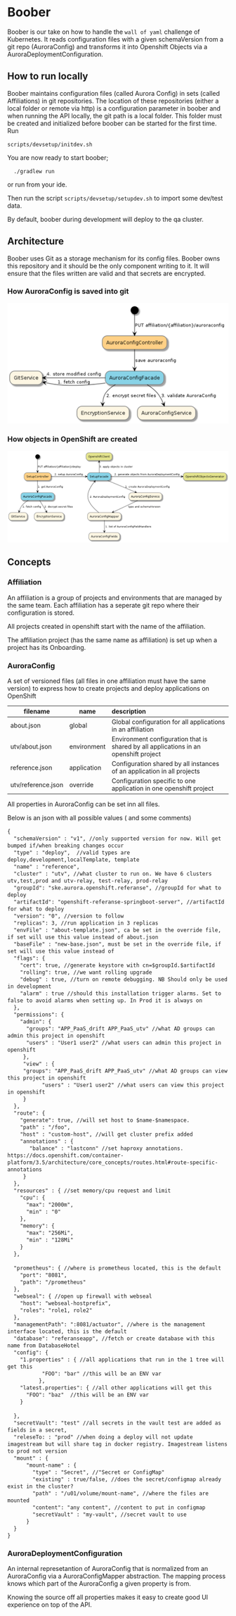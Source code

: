 # Boober

Boober is our take on how to handle the `wall of yaml` challenge of Kubernetes. It reads configuration files with a given
schemaVersion from a git repo (AuroraConfig) and transforms it into Openshift Objects via a AuroraDeploymentConfiguration.

## How to run locally

Boober maintains configuration files (called Aurora Config) in sets (called Affiliations) in git repositories. The 
location of these repositories (either a local folder or remote via http) is a configuration parameter in boober and
when running the API locally, the git path is a local folder. This folder must be created and initialized before
boober can be started for the first time. Run

    scripts/devsetup/initdev.sh
   
You are now ready to start boober;    

      ./gradlew run

or run from your ide.

Then run the script `scripts/devsetup/setupdev.sh` to import some dev/test data.

By default, boober during development will deploy to the qa cluster.


## Architecture

Boober uses Git as a storage mechanism for its config files. Boober owns this repository and it should be the only
component writing to it. It will ensure that the files written are valid and that secrets are encrypted.

### How AuroraConfig is saved into git
![save](docs/images/boober.png "Save AuroraConfig")


### How objects in OpenShift are created
![deploy](docs/images/boober-deploy.png "Deploy application")

## Concepts

### Affiliation
An affiliation is a group of projects and environments that are managed by the same team. Each affiliation has a
seperate git repo where their configuration is stored.

All projects created in openshift start with the name of the affiliation.

The affiliation project (has the same name as affiliation) is set up when a project has its Onboarding.

### AuroraConfig
A set of versioned files (all files in one affiliation must have the same version) to express how to create projects
and deploy applications on OpenShift

filename           | name          | description  
-------------------|---------------|:-----------------------------------------------------------------
about.json         | global        | Global configuration for all applications in an affiliation
utv/about.json     | environment   | Environment configuration that is shared by all applications in an openshift project
reference.json     | application   | Configuration shared by all instances of an application in all projects
utv/reference.json | override      | Configuration specific to one application in one openshift project

All properties in AuroraConfig can be set inn all files.

Below is an json with all possible values ( and some comments)
```
{
  "schemaVersion" : "v1", //only supported version for now. Will get bumped if/when breaking changes occur
  "type" : "deploy",  //valid types are deploy,development,localTemplate, template
  "name" : "reference",
  "cluster" : "utv", //what cluster to run on. We have 6 clusters utv,test,prod and utv-relay, test-relay, prod-relay
  "groupId": "ske.aurora.openshift.referanse", //groupId for what to deploy
  "artifactId": "openshift-referanse-springboot-server", //artifactId for what to deploy
  "version": "0", //version to follow
  "replicas": 3, //run application in 3 replicas
  "envFile" : "about-template.json", ca be set in the override file, if set will use this value instead of about.json
  "baseFile" : "new-base.json", must be set in the override file, if set will use this value instead of 
  "flags": {
    "cert": true, //generate keystore with cn=$groupId.$artifactId
    "rolling": true, //we want rolling upgrade
    "debug" : true, //turn on remote debugging. NB Should only be used in development
    "alarm" : true //should this installation trigger alarms. Set to false to avoid alarms when setting up. In Prod it is always on
  },
  "permissions": {
    "admin": {
      "groups": "APP_PaaS_drift APP_PaaS_utv" //what AD groups can admin this project in openshift
      "users" : "User1 user2" //what users can admin this project in openshift
     },
     "view" : {
     "groups": "APP_PaaS_drift APP_PaaS_utv" //what AD groups can view this project in openshift
           "users" : "User1 user2" //what users can view this project in openshift
     }
  },
  "route": {
    "generate": true, //will set host to $name-$namespace.
    "path" : "/foo",
    "host" : "custom-host", //will get cluster prefix added
    "annotations" : {
       "balance" : "lastconn" //set haproxy annotations. https://docs.openshift.com/container-platform/3.5/architecture/core_concepts/routes.html#route-specific-annotations
     }
  },
  "resources" : { //set memory/cpu request and limit
    "cpu": {
      "max": "2000m",
      "min" : "0"
    },
    "memory": {
      "max": "256Mi",
      "min" : "128Mi"
    }
  },

  "prometheus": { //where is prometheus located, this is the default
    "port": "8081",
    "path": "/prometheus"
  },
  "webseal": { //open up firewall with webseal
    "host": "webseal-hostprefix",
    "roles": "role1, role2"
  },
  "managementPath": ":8081/actuator", //where is the management interface located, this is the default
  "database": "referanseapp", //fetch or create database with this name from DatabaseHotel
  "config": {
    "1.properties" : { //all applications that run in the 1 tree will get this
           "FOO": "bar" //this will be an ENV var
          },
    "latest.properties": { //all other applications will get this
      "FOO": "baz"  //this will be an ENV var
    }

  },
  "secretVault": "test" //all secrets in the vault test are added as fields in a secret,
  "releseTo: : "prod" //when doing a deploy will not update imagestream but will share tag in docker registry. Imagestream listens to prod not version
  "mount" : {
      "mount-name" : {
        "type" : "Secret", //"Secret or ConfigMap"
        "existing" : true/false, //does the secret/configmap already exist in the cluster?
        "path" : "/u01/volume/mount-name", //where the files are mounted
        "content": "any content", //content to put in configmap
        "secretVault" : "my-vault", //secret vault to use
      }
  }
}

```

### AuroraDeploymentConfiguration
An internal represetantion of AuroraConfig that is normalized from an AuroraConfig via a AuroraConfigMapper abstraction.
The mapping process knows which part of the AuroraConfig a given property is from.

Knowing the source off all properties makes it easy to create good UI experience on top of the API.
